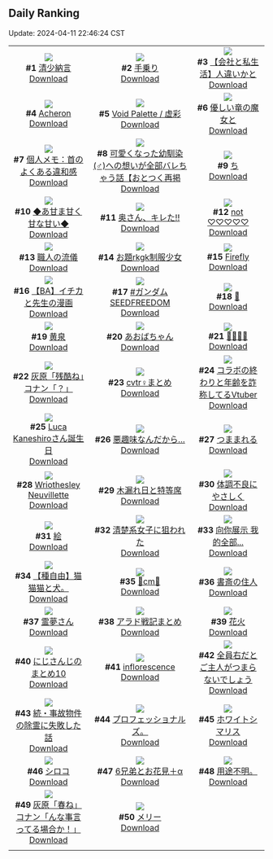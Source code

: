 ## Daily Ranking
Update: 2024-04-11 22:46:24 CST

|      |      |      |
| :----: | :----: | :----: |
| ![](https://i.pixiv.re/c/240x480/img-master/img/2024/04/10/00/00/28/117702172_p0_master1200.jpg)<br>**#1** [清少納言](https://www.pixiv.net/artworks/117702172)<br>[Download](https://i.pixiv.re/img-original/img/2024/04/10/00/00/28/117702172_p0.jpg) | ![](https://i.pixiv.re/c/240x480/img-master/img/2024/04/09/00/09/10/117675056_p0_master1200.jpg)<br>**#2** [手乗り](https://www.pixiv.net/artworks/117675056)<br>[Download](https://i.pixiv.re/img-original/img/2024/04/09/00/09/10/117675056_p0.jpg) | ![](https://i.pixiv.re/c/240x480/img-master/img/2024/04/09/12/00/12/117685150_p0_master1200.jpg)<br>**#3** [【会社と私生活】人違いかと](https://www.pixiv.net/artworks/117685150)<br>[Download](https://i.pixiv.re/img-original/img/2024/04/09/12/00/12/117685150_p0.jpg) |
| ![](https://i.pixiv.re/c/240x480/img-master/img/2024/04/09/00/34/31/117675919_p0_master1200.jpg)<br>**#4** [Acheron](https://www.pixiv.net/artworks/117675919)<br>[Download](https://i.pixiv.re/img-original/img/2024/04/09/00/34/31/117675919_p0.jpg) | ![](https://i.pixiv.re/c/240x480/img-master/img/2024/04/09/07/30/03/117681717_p0_master1200.jpg)<br>**#5** [Void Palette / 虚彩](https://www.pixiv.net/artworks/117681717)<br>[Download](https://i.pixiv.re/img-original/img/2024/04/09/07/30/03/117681717_p0.png) | ![](https://i.pixiv.re/c/240x480/img-master/img/2024/04/09/00/49/26/117676281_p0_master1200.jpg)<br>**#6** [優しい竜の魔女と](https://www.pixiv.net/artworks/117676281)<br>[Download](https://i.pixiv.re/img-original/img/2024/04/09/00/49/26/117676281_p0.png) |
| ![](https://i.pixiv.re/c/240x480/img-master/img/2024/04/09/06/00/10/117680634_p0_master1200.jpg)<br>**#7** [個人メモ：首のよくある違和感](https://www.pixiv.net/artworks/117680634)<br>[Download](https://i.pixiv.re/img-original/img/2024/04/09/06/00/10/117680634_p0.jpg) | ![](https://i.pixiv.re/c/240x480/img-master/img/2024/04/09/12/00/30/117685190_p0_master1200.jpg)<br>**#8** [可愛くなった幼馴染(♂)への想いが全部バレちゃう話【おとつく再掲](https://www.pixiv.net/artworks/117685190)<br>[Download](https://i.pixiv.re/img-original/img/2024/04/09/12/00/30/117685190_p0.jpg) | ![](https://i.pixiv.re/c/240x480/img-master/img/2024/04/09/05/46/59/117680457_p0_master1200.jpg)<br>**#9** [ち](https://www.pixiv.net/artworks/117680457)<br>[Download](https://i.pixiv.re/img-original/img/2024/04/09/05/46/59/117680457_p0.png) |
| ![](https://i.pixiv.re/c/240x480/img-master/img/2024/04/09/00/00/12/117674467_p0_master1200.jpg)<br>**#10** [◆あ甘ま甘く甘な甘い◆](https://www.pixiv.net/artworks/117674467)<br>[Download](https://i.pixiv.re/img-original/img/2024/04/09/00/00/12/117674467_p0.jpg) | ![](https://i.pixiv.re/c/240x480/img-master/img/2024/04/09/00/04/50/117674891_p0_master1200.jpg)<br>**#11** [奥さん、キレた!!](https://www.pixiv.net/artworks/117674891)<br>[Download](https://i.pixiv.re/img-original/img/2024/04/09/00/04/50/117674891_p0.jpg) | ![](https://i.pixiv.re/c/240x480/img-master/img/2024/04/10/00/01/58/117702405_p0_master1200.jpg)<br>**#12** [not ♡♡♡♡♡](https://www.pixiv.net/artworks/117702405)<br>[Download](https://i.pixiv.re/img-original/img/2024/04/10/00/01/58/117702405_p0.jpg) |
| ![](https://i.pixiv.re/c/240x480/img-master/img/2024/04/09/17/53/06/117690898_p0_master1200.jpg)<br>**#13** [職人の流儀](https://www.pixiv.net/artworks/117690898)<br>[Download](https://i.pixiv.re/img-original/img/2024/04/09/17/53/06/117690898_p0.png) | ![](https://i.pixiv.re/c/240x480/img-master/img/2024/04/09/17/47/50/117690791_p0_master1200.jpg)<br>**#14** [お題rkgk制服少女](https://www.pixiv.net/artworks/117690791)<br>[Download](https://i.pixiv.re/img-original/img/2024/04/09/17/47/50/117690791_p0.png) | ![](https://i.pixiv.re/c/240x480/img-master/img/2024/04/10/00/00/26/117702158_p0_master1200.jpg)<br>**#15** [Firefly](https://www.pixiv.net/artworks/117702158)<br>[Download](https://i.pixiv.re/img-original/img/2024/04/10/00/00/26/117702158_p0.jpg) |
| ![](https://i.pixiv.re/c/240x480/img-master/img/2024/04/10/21/49/04/117724424_p0_master1200.jpg)<br>**#16** [【BA】イチカと先生の漫画](https://www.pixiv.net/artworks/117724424)<br>[Download](https://i.pixiv.re/img-original/img/2024/04/10/21/49/04/117724424_p0.png) | ![](https://i.pixiv.re/c/240x480/img-master/img/2024/04/09/18/09/22/117691390_p0_master1200.jpg)<br>**#17** [#ガンダムSEEDFREEDOM](https://www.pixiv.net/artworks/117691390)<br>[Download](https://i.pixiv.re/img-original/img/2024/04/09/18/09/22/117691390_p0.jpg) | ![](https://i.pixiv.re/c/240x480/img-master/img/2024/04/09/10/52/50/117684147_p0_master1200.jpg)<br>**#18** [🐍](https://www.pixiv.net/artworks/117684147)<br>[Download](https://i.pixiv.re/img-original/img/2024/04/09/10/52/50/117684147_p0.png) |
| ![](https://i.pixiv.re/c/240x480/img-master/img/2024/04/10/00/00/41/117702239_p0_master1200.jpg)<br>**#19** [黄泉](https://www.pixiv.net/artworks/117702239)<br>[Download](https://i.pixiv.re/img-original/img/2024/04/10/00/00/41/117702239_p0.jpg) | ![](https://i.pixiv.re/c/240x480/img-master/img/2024/04/09/18/34/40/117691995_p0_master1200.jpg)<br>**#20** [あおばちゃん](https://www.pixiv.net/artworks/117691995)<br>[Download](https://i.pixiv.re/img-original/img/2024/04/09/18/34/40/117691995_p0.jpg) | ![](https://i.pixiv.re/c/240x480/img-master/img/2024/04/09/06/03/01/117680674_p0_master1200.jpg)<br>**#21** [🍪🧁🍴💜](https://www.pixiv.net/artworks/117680674)<br>[Download](https://i.pixiv.re/img-original/img/2024/04/09/06/03/01/117680674_p0.png) |
| ![](https://i.pixiv.re/c/240x480/img-master/img/2024/04/09/15/24/22/117688242_p0_master1200.jpg)<br>**#22** [灰原「残酷ね」コナン「？」](https://www.pixiv.net/artworks/117688242)<br>[Download](https://i.pixiv.re/img-original/img/2024/04/09/15/24/22/117688242_p0.jpg) | ![](https://i.pixiv.re/c/240x480/img-master/img/2024/04/09/00/55/46/117676437_p0_master1200.jpg)<br>**#23** [cvtr♀まとめ](https://www.pixiv.net/artworks/117676437)<br>[Download](https://i.pixiv.re/img-original/img/2024/04/09/00/55/46/117676437_p0.jpg) | ![](https://i.pixiv.re/c/240x480/img-master/img/2024/04/09/21/04/39/117696343_p0_master1200.jpg)<br>**#24** [コラボの終わりと年齢を詐称してるVtuber](https://www.pixiv.net/artworks/117696343)<br>[Download](https://i.pixiv.re/img-original/img/2024/04/09/21/04/39/117696343_p0.png) |
| ![](https://i.pixiv.re/c/240x480/img-master/img/2024/04/10/21/31/34/117723932_p0_master1200.jpg)<br>**#25** [Luca Kaneshiroさん誕生日](https://www.pixiv.net/artworks/117723932)<br>[Download](https://i.pixiv.re/img-original/img/2024/04/10/21/31/34/117723932_p0.jpg) | ![](https://i.pixiv.re/c/240x480/img-master/img/2024/04/09/19/51/59/117694071_p0_master1200.jpg)<br>**#26** [悪趣味なんだから…](https://www.pixiv.net/artworks/117694071)<br>[Download](https://i.pixiv.re/img-original/img/2024/04/09/19/51/59/117694071_p0.jpg) | ![](https://i.pixiv.re/c/240x480/img-master/img/2024/04/10/00/26/42/117703278_p0_master1200.jpg)<br>**#27** [つままれる](https://www.pixiv.net/artworks/117703278)<br>[Download](https://i.pixiv.re/img-original/img/2024/04/10/00/26/42/117703278_p0.jpg) |
| ![](https://i.pixiv.re/c/240x480/img-master/img/2024/04/09/00/00/26/117674548_p0_master1200.jpg)<br>**#28** [Wriothesley Neuvillette](https://www.pixiv.net/artworks/117674548)<br>[Download](https://i.pixiv.re/img-original/img/2024/04/09/00/00/26/117674548_p0.png) | ![](https://i.pixiv.re/c/240x480/img-master/img/2024/04/09/00/09/38/117675069_p0_master1200.jpg)<br>**#29** [木漏れ日と特等席](https://www.pixiv.net/artworks/117675069)<br>[Download](https://i.pixiv.re/img-original/img/2024/04/09/00/09/38/117675069_p0.jpg) | ![](https://i.pixiv.re/c/240x480/img-master/img/2024/04/10/00/01/03/117702313_p0_master1200.jpg)<br>**#30** [体調不良にやさしく](https://www.pixiv.net/artworks/117702313)<br>[Download](https://i.pixiv.re/img-original/img/2024/04/10/00/01/03/117702313_p0.jpg) |
| ![](https://i.pixiv.re/c/240x480/img-master/img/2024/04/09/23/50/26/117701726_p0_master1200.jpg)<br>**#31** [絵](https://www.pixiv.net/artworks/117701726)<br>[Download](https://i.pixiv.re/img-original/img/2024/04/09/23/50/26/117701726_p0.png) | ![](https://i.pixiv.re/c/240x480/img-master/img/2024/04/09/22/30/09/117699170_p0_master1200.jpg)<br>**#32** [清楚系女子に狙われた](https://www.pixiv.net/artworks/117699170)<br>[Download](https://i.pixiv.re/img-original/img/2024/04/09/22/30/09/117699170_p0.jpg) | ![](https://i.pixiv.re/c/240x480/img-master/img/2024/04/09/00/17/17/117675345_p0_master1200.jpg)<br>**#33** [向你展示 我的全部...](https://www.pixiv.net/artworks/117675345)<br>[Download](https://i.pixiv.re/img-original/img/2024/04/09/00/17/17/117675345_p0.jpg) |
| ![](https://i.pixiv.re/c/240x480/img-master/img/2024/04/09/20/11/25/117694704_p0_master1200.jpg)<br>**#34** [【種自由】猫猫猫と犬。](https://www.pixiv.net/artworks/117694704)<br>[Download](https://i.pixiv.re/img-original/img/2024/04/09/20/11/25/117694704_p0.jpg) | ![](https://i.pixiv.re/c/240x480/img-master/img/2024/04/09/20/45/16/117695706_p0_master1200.jpg)<br>**#35** [💝cm💝](https://www.pixiv.net/artworks/117695706)<br>[Download](https://i.pixiv.re/img-original/img/2024/04/09/20/45/16/117695706_p0.png) | ![](https://i.pixiv.re/c/240x480/img-master/img/2024/04/09/07/57/24/117682023_p0_master1200.jpg)<br>**#36** [書斎の住人](https://www.pixiv.net/artworks/117682023)<br>[Download](https://i.pixiv.re/img-original/img/2024/04/09/07/57/24/117682023_p0.jpg) |
| ![](https://i.pixiv.re/c/240x480/img-master/img/2024/04/10/18/08/05/117718490_p0_master1200.jpg)<br>**#37** [霊夢さん](https://www.pixiv.net/artworks/117718490)<br>[Download](https://i.pixiv.re/img-original/img/2024/04/10/18/08/05/117718490_p0.png) | ![](https://i.pixiv.re/c/240x480/img-master/img/2024/04/09/05/31/02/117680313_p0_master1200.jpg)<br>**#38** [アラド戦記まとめ](https://www.pixiv.net/artworks/117680313)<br>[Download](https://i.pixiv.re/img-original/img/2024/04/09/05/31/02/117680313_p0.jpg) | ![](https://i.pixiv.re/c/240x480/img-master/img/2024/04/10/18/00/09/117718253_p0_master1200.jpg)<br>**#39** [花火](https://www.pixiv.net/artworks/117718253)<br>[Download](https://i.pixiv.re/img-original/img/2024/04/10/18/00/09/117718253_p0.jpg) |
| ![](https://i.pixiv.re/c/240x480/img-master/img/2024/04/10/00/17/48/117703004_p0_master1200.jpg)<br>**#40** [にじさんじのまとめ10](https://www.pixiv.net/artworks/117703004)<br>[Download](https://i.pixiv.re/img-original/img/2024/04/10/00/17/48/117703004_p0.jpg) | ![](https://i.pixiv.re/c/240x480/img-master/img/2024/04/09/11/53/48/117685011_p0_master1200.jpg)<br>**#41** [inflorescence](https://www.pixiv.net/artworks/117685011)<br>[Download](https://i.pixiv.re/img-original/img/2024/04/09/11/53/48/117685011_p0.png) | ![](https://i.pixiv.re/c/240x480/img-master/img/2024/04/09/08/56/50/117682740_p0_master1200.jpg)<br>**#42** [全員右だとご主人がつまらないでしょう](https://www.pixiv.net/artworks/117682740)<br>[Download](https://i.pixiv.re/img-original/img/2024/04/09/08/56/50/117682740_p0.jpg) |
| ![](https://i.pixiv.re/c/240x480/img-master/img/2024/04/10/00/39/55/117703679_p0_master1200.jpg)<br>**#43** [続・事故物件の除霊に失敗した話](https://www.pixiv.net/artworks/117703679)<br>[Download](https://i.pixiv.re/img-original/img/2024/04/10/00/39/55/117703679_p0.jpg) | ![](https://i.pixiv.re/c/240x480/img-master/img/2024/04/10/18/39/02/117719153_p0_master1200.jpg)<br>**#44** [プロフェッショナルズ。](https://www.pixiv.net/artworks/117719153)<br>[Download](https://i.pixiv.re/img-original/img/2024/04/10/18/39/02/117719153_p0.jpg) | ![](https://i.pixiv.re/c/240x480/img-master/img/2024/04/09/00/00/14/117674478_p0_master1200.jpg)<br>**#45** [ホワイトシマリス](https://www.pixiv.net/artworks/117674478)<br>[Download](https://i.pixiv.re/img-original/img/2024/04/09/00/00/14/117674478_p0.png) |
| ![](https://i.pixiv.re/c/240x480/img-master/img/2024/04/09/00/00/09/117674451_p0_master1200.jpg)<br>**#46** [シロコ](https://www.pixiv.net/artworks/117674451)<br>[Download](https://i.pixiv.re/img-original/img/2024/04/09/00/00/09/117674451_p0.png) | ![](https://i.pixiv.re/c/240x480/img-master/img/2024/04/09/13/04/17/117686236_p0_master1200.jpg)<br>**#47** [6兄弟とお花見＋α](https://www.pixiv.net/artworks/117686236)<br>[Download](https://i.pixiv.re/img-original/img/2024/04/09/13/04/17/117686236_p0.jpg) | ![](https://i.pixiv.re/c/240x480/img-master/img/2024/04/10/14/32/40/117714706_p0_master1200.jpg)<br>**#48** [用途不明。](https://www.pixiv.net/artworks/117714706)<br>[Download](https://i.pixiv.re/img-original/img/2024/04/10/14/32/40/117714706_p0.jpg) |
| ![](https://i.pixiv.re/c/240x480/img-master/img/2024/04/10/15/19/57/117715456_p0_master1200.jpg)<br>**#49** [灰原「春ね」コナン「んな事言ってる場合か！」](https://www.pixiv.net/artworks/117715456)<br>[Download](https://i.pixiv.re/img-original/img/2024/04/10/15/19/57/117715456_p0.jpg) | ![](https://i.pixiv.re/c/240x480/img-master/img/2024/04/09/18/15/00/117691508_p0_master1200.jpg)<br>**#50** [メリー](https://www.pixiv.net/artworks/117691508)<br>[Download](https://i.pixiv.re/img-original/img/2024/04/09/18/15/00/117691508_p0.png) |
|      |
